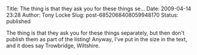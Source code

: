 Title: The thing is that they ask you for these things se...
Date: 2009-04-14 23:28
Author: Tony Locke
Slug: post-6852068408059948170
Status: published

The thing is that they ask you for these things separately, but then don't publish them as part of the listing! Anyway, I've put in the size in the text, and it does say Trowbridge, Wiltshire.
